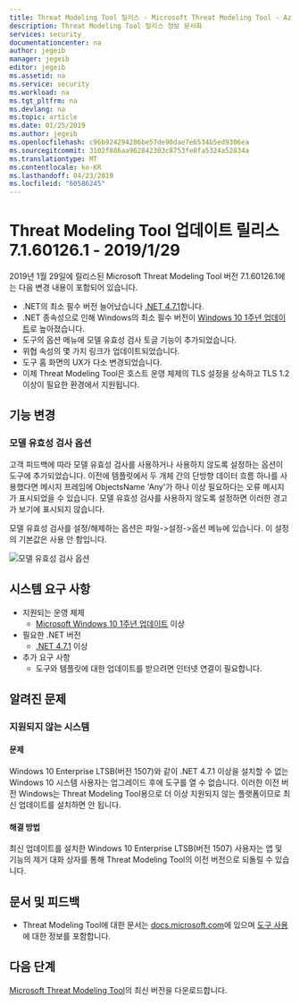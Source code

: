 ```yaml
---
title: Threat Modeling Tool 릴리스 - Microsoft Threat Modeling Tool - Azure | Microsoft Docs
description: Threat Modeling Tool 릴리스 정보 문서화
services: security
documentationcenter: na
author: jegeib
manager: jegeib
editor: jegeib
ms.assetid: na
ms.service: security
ms.workload: na
ms.tgt_pltfrm: na
ms.devlang: na
ms.topic: article
ms.date: 01/25/2019
ms.author: jegeib
ms.openlocfilehash: c96b924294286be57de90dae7e6534b5ed9306ea
ms.sourcegitcommit: 3102f886aa962842303c8753fe8fa5324a52834a
ms.translationtype: MT
ms.contentlocale: ko-KR
ms.lasthandoff: 04/23/2019
ms.locfileid: "60586245"
---
```

# <a name="threat-modeling-tool-update-release-71601261---1292019"></a>Threat Modeling Tool 업데이트 릴리스 7.1.60126.1 - 2019/1/29

2019년 1월 29일에 릴리스된 Microsoft Threat Modeling Tool 버전 7.1.60126.1에는 다음 변경 내용이 포함되어 있습니다.

- .NET의 최소 필수 버전 늘어났습니다 [.NET 4.7.1](https://go.microsoft.com/fwlink/?LinkId=863262)합니다.
- .NET 종속성으로 인해 Windows의 최소 필수 버전이 [Windows 10 1주년 업데이트](https://blogs.windows.com/windowsexperience/2016/08/02/how-to-get-the-windows-10-anniversary-update/#HTkoK5Zdv0g2F2Zq.97)로 높아졌습니다.
- 도구의 옵션 메뉴에 모델 유효성 검사 토글 기능이 추가되었습니다.
- 위협 속성의 몇 가지 링크가 업데이트되었습니다.
- 도구 홈 화면의 UX가 다소 변경되었습니다.
- 이제 Threat Modeling Tool은 호스트 운영 체제의 TLS 설정을 상속하고 TLS 1.2 이상이 필요한 환경에서 지원됩니다.

## <a name="feature-changes"></a>기능 변경

### <a name="model-validation-option"></a>모델 유효성 검사 옵션

고객 피드백에 따라 모델 유효성 검사를 사용하거나 사용하지 않도록 설정하는 옵션이 도구에 추가되었습니다. 이전에 템플릿에서 두 개체 간의 단방향 데이터 흐름 하나를 사용했다면 메시지 프레임에 ObjectsName 'Any'가 하나 이상 필요하다는 오류 메시지가 표시되었을 수 있습니다. 모델 유효성 검사를 사용하지 않도록 설정하면 이러한 경고가 보기에 표시되지 않습니다.

모델 유효성 검사를 설정/해제하는 옵션은 파일->설정->옵션 메뉴에 있습니다. 이 설정의 기본값은 사용 안 함입니다.

![모델 유효성 검사 옵션](./media/azure-security-threat-modeling-tool-releases-71601261/tmt_model_validation_option.png)

## <a name="system-requirements"></a>시스템 요구 사항

- 지원되는 운영 체제
  - [Microsoft Windows 10 1주년 업데이트](https://blogs.windows.com/windowsexperience/2016/08/02/how-to-get-the-windows-10-anniversary-update/#HTkoK5Zdv0g2F2Zq.97) 이상
- 필요한 .NET 버전
  - [.NET 4.7.1](https://go.microsoft.com/fwlink/?LinkId=863262) 이상
- 추가 요구 사항
  - 도구와 템플릿에 대한 업데이트를 받으려면 인터넷 연결이 필요합니다.

## <a name="known-issues"></a>알려진 문제

### <a name="unsupported-systems"></a>지원되지 않는 시스템

#### <a name="issue"></a>문제

Windows 10 Enterprise LTSB(버전 1507)와 같이 .NET 4.7.1 이상을 설치할 수 없는 Windows 10 시스템 사용자는 업그레이드 후에 도구를 열 수 없습니다. 이러한 이전 버전 Windows는 Threat Modeling Tool용으로 더 이상 지원되지 않는 플랫폼이므로 최신 업데이트를 설치하면 안 됩니다.

#### <a name="workaround"></a>해결 방법

최신 업데이트를 설치한 Windows 10 Enterprise LTSB(버전 1507) 사용자는 앱 및 기능의 제거 대화 상자를 통해 Threat Modeling Tool의 이전 버전으로 되돌릴 수 있습니다.

## <a name="documentation-and-feedback"></a>문서 및 피드백

- Threat Modeling Tool에 대한 문서는 [docs.microsoft.com](https://docs.microsoft.com/azure/security/azure-security-threat-modeling-tool)에 있으며 [도구 사용](https://docs.microsoft.com/azure/security/azure-security-threat-modeling-tool-getting-started)에 대한 정보를 포함합니다.

## <a name="next-steps"></a>다음 단계

[Microsoft Threat Modeling Tool](https://aka.ms/threatmodelingtool)의 최신 버전을 다운로드합니다.
